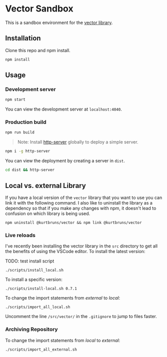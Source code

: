 # Vector Sandbox

This is a sandbox environment for the [vector library](https://github.com/kurtbruns/vector.git). 

## Installation

Clone this repo and npm install.

```bash
npm install
```

## Usage

### Development server

```bash
npm start
```

You can view the development server at `localhost:4040`.

### Production build

```bash
npm run build
```

> Note: Install [http-server](https://www.npmjs.com/package/http-server) globally to deploy a simple server.

```bash
npm i -g http-server
```

You can view the deployment by creating a server in `dist`.

```bash
cd dist && http-server
```

## Local vs. external Library

If you have a local version of the `vector` library that you want to use you can link it with the following command. I also like to uninstall the library as a dependency so that if you make any changes with npm, it doesn't lead to confusion on which library is being used.

```
npm uninstall @kurtbruns/vector && npm link @kurtbruns/vector
```

### Live reloads

I've recently been installing the vector library in the `src` directory to get all the benefits of using the VSCode editor. To install the latest version:

TODO: test install script

```
./scripts/install_local.sh
```

To install a specific version:

```
./scripts/install-local.sh 0.7.1
```

To change the import statements from *external* to *local*:

```
./scripts/import_all_local.sh
```

Uncomment the line `/src/vector/` in the `.gitignore` to jump to files faster.

### Archiving Repository

To change the import statements from *local* to *external*:

```
./scripts/import_all_external.sh
```
